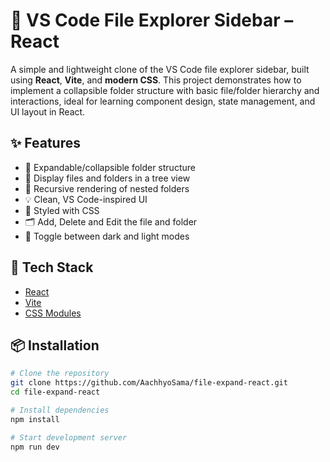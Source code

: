 # 📁 VS Code File Explorer Sidebar – React

A simple and lightweight clone of the VS Code file explorer sidebar, built using **React**, **Vite**, and **modern CSS**. This project demonstrates how to implement a collapsible folder structure with basic file/folder hierarchy and interactions, ideal for learning component design, state management, and UI layout in React.

## ✨ Features

- 📂 Expandable/collapsible folder structure
- 📄 Display files and folders in a tree view
- 🧠 Recursive rendering of nested folders
- 💡 Clean, VS Code-inspired UI
- 💅 Styled with CSS
- 🗂️ Add, Delete and Edit the file and folder
- 🌙 Toggle between dark and light modes

## 🚀 Tech Stack

- [React](https://reactjs.org/)
- [Vite](https://vitejs.dev/)
- [CSS Modules](https://github.com/css-modules/css-modules)

## 📦 Installation

```bash
# Clone the repository
git clone https://github.com/AachhyoSama/file-expand-react.git
cd file-expand-react

# Install dependencies
npm install

# Start development server
npm run dev
```